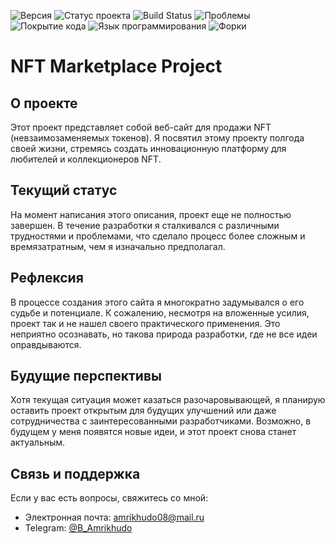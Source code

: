 ![Версия](https://img.shields.io/badge/Версия-1.0.0-blue)
![Статус проекта](https://img.shields.io/badge/Статус-В%20разработке-yellow)
![Build Status](https://travis-ci.org/xdan/jodit.svg?branch=master)
![Проблемы](https://img.shields.io/github/issues/Amrikhudo/my-biggest-project)
![Покрытие кода](https://img.shields.io/badge/Покрытие%20кода-90%25-brightgreen)
![Язык программирования](https://img.shields.io/github/languages/top/Amrikhudo/my-biggest-project)
![Форки](https://img.shields.io/github/forks/ваш_проект/ваш_репозиторий?style=social)






<h1>NFT Marketplace Project</h1>

## О проекте
Этот проект представляет собой веб-сайт для продажи NFT (невзаимозаменяемых токенов). Я посвятил этому проекту полгода своей жизни, стремясь создать инновационную платформу для любителей и коллекционеров NFT.

## Текущий статус
На момент написания этого описания, проект еще не полностью завершен. В течение разработки я сталкивался с различными трудностями и проблемами, что сделало процесс более сложным и времязатратным, чем я изначально предполагал.

## Рефлексия
В процессе создания этого сайта я многократно задумывался о его судьбе и потенциале. К сожалению, несмотря на вложенные усилия, проект так и не нашел своего практического применения. Это неприятно осознавать, но такова природа разработки, где не все идеи оправдываются.

## Будущие перспективы
Хотя текущая ситуация может казаться разочаровывающей, я планирую оставить проект открытым для будущих улучшений или даже сотрудничества с заинтересованными разработчиками. Возможно, в будущем у меня появятся новые идеи, и этот проект снова станет актуальным.


## Связь и поддержка

Если у вас есть вопросы, свяжитесь со мной:
- Электронная почта: [amrikhudo08@mail.ru](mailto:amrikhudo08@mail.ru)
- Telegram: [@B_Amrikhudo](https://t.me/B_Amrikhudo)
